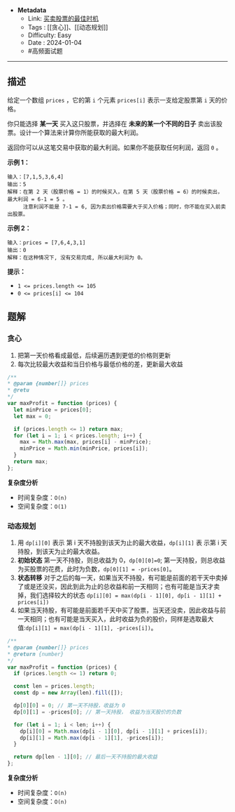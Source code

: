 - **Metadata**
	- Link: [买卖股票的最佳时机](https://leetcode.cn/problems/best-time-to-buy-and-sell-stock/description/ "https://leetcode.cn/problems/best-time-to-buy-and-sell-stock/description/")
	- Tags : [[贪心]]、[[动态规划]]
	- Difficulty: Easy
	- Date : 2024-01-04
	- #高频面试题
---

## 描述

给定一个数组 `prices` ，它的第 `i` 个元素 `prices[i]` 表示一支给定股票第 `i` 天的价格。

你只能选择 **某一天** 买入这只股票，并选择在 **未来的某一个不同的日子** 卖出该股票。设计一个算法来计算你所能获取的最大利润。

返回你可以从这笔交易中获取的最大利润。如果你不能获取任何利润，返回 `0` 。

**示例 1：**

```
输入：[7,1,5,3,6,4]
输出：5
解释：在第 2 天（股票价格 = 1）的时候买入，在第 5 天（股票价格 = 6）的时候卖出，最大利润 = 6-1 = 5 。
     注意利润不能是 7-1 = 6, 因为卖出价格需要大于买入价格；同时，你不能在买入前卖出股票。
```

**示例 2：**

```
输入：prices = [7,6,4,3,1]
输出：0
解释：在这种情况下, 没有交易完成, 所以最大利润为 0。
```

**提示：**

- `1 <= prices.length <= 105`
- `0 <= prices[i] <= 104`

## 题解

### 贪心

1. 把第一天价格看成最低，后续遍历遇到更低的价格则更新
2. 每次比较最大收益和当日价格与最低价格的差，更新最大收益

```js
/**
* @param {number[]} prices
* @retu
*/
var maxProfit = function (prices) {
  let minPrice = prices[0];
  let max = 0;

  if (prices.length <= 1) return max;
  for (let i = 1; i < prices.length; i++) {
    max = Math.max(max, prices[i] - minPrice);
    minPrice = Math.min(minPrice, prices[i]);
  }
  return max;
};
```

**复杂度分析**

- 时间复杂度：`O(n)`
- 空间复杂度：`O(1)`

### 动态规划

1. 用 `dp[i][0]` 表示 第 i 天不持股到该天为止的最大收益，`dp[i][1]` 表 示第 i 天持股，到该天为止的最大收益。
 2. **初始状态** 第一天不持股，则总收益为 0，`dp[0][0]=0`; 第一天持股，则总收益为买股票的花费，此时为负数，`dp[0][1] = -prices[0]`。
 3. **状态转移** 对于之后的每一天，如果当天不持股，有可能是前面的若干天中卖掉了或是还没买，因此到此为止的总收益和前一天相同；也有可能是当天才卖掉，我们选择较大的状态 `dp[i][0] = max(dp[i - 1][0], dp[i - 1][1] + prices[i])`
 4.  如果当天持股，有可能是前面若千天中买了股票，当天还没卖，因此收益与前一天相同；也有可能是当天买入，此时收益为负的股价，同样是选取最大值:`dp[i][1] = max(dp[i - 1][1], -prices[i])`。

```js
/**
* @param {number[]} prices
* @return {number}
*/
var maxProfit = function (prices) {
  if (prices.length <= 1) return 0;

  const len = prices.length;
  const dp = new Array(len).fill([]);

  dp[0][0] = 0; // 第一天不持股，收益为 0
  dp[0][1] = -prices[0]; // 第一天持股， 收益为当天股价的负数

  for (let i = 1; i < len; i++) {
    dp[i][0] = Math.max(dp[i - 1][0], dp[i - 1][1] + prices[i]);
    dp[i][1] = Math.max(dp[i - 1][1], -prices[i]);
  }

  return dp[len - 1][0]; // 最后一天不持股的最大收益
};
```

**复杂度分析**

- 时间复杂度：`O(n)`
- 空间复杂度：`O(n)`
